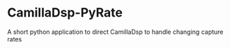 # CamillaDsp-PyRate
A short python application to direct CamillaDsp to handle changing capture rates
